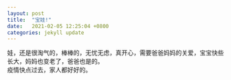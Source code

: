 ```yaml
---
layout: post
title:  "宝娃!"
date:   2021-02-05 12:25:04 +0800
categories: jekyll update
---
```

娃，还是很淘气的，棒棒的，无忧无虑，真开心，需要爸爸妈妈的关爱，宝宝快些长大，妈妈也变老了，爸爸也是的。  
疫情快点过去，家人都好好的。
